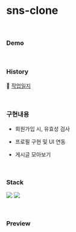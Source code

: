 # sns-clone

<br />

### Demo


<br />

### History
🚜 <a href="https://jyounge.notion.site/sokdak-react-firebase-3-3-re-start-c509c2507d75406f8732db75bc2134d6">작업일지</a>

<br />

### 구현내용
* 회원가입 시, 유효성 검사

* 프로필 구현 및 UI 연동

* 게시글 모아보기

<br />

### Stack
<img src="https://img.shields.io/badge/react-61DAFB?style=for-the-badge&logo=react&logoColor=black">  <img src="https://img.shields.io/badge/firebase-FFCA28?style=for-the-badge&logo=firebase&logoColor=black">

<br />

### Preview
